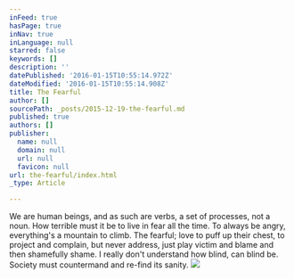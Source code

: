 ```yaml
---
inFeed: true
hasPage: true
inNav: true
inLanguage: null
starred: false
keywords: []
description: ''
datePublished: '2016-01-15T10:55:14.972Z'
dateModified: '2016-01-15T10:55:14.908Z'
title: The Fearful
author: []
sourcePath: _posts/2015-12-19-the-fearful.md
published: true
authors: []
publisher:
  name: null
  domain: null
  url: null
  favicon: null
url: the-fearful/index.html
_type: Article

---
```

We are human beings, and as such are verbs, a set of processes, not a noun. How terrible must it be
to live in fear all the time.
To always be angry,
everything's a mountain to climb.
The fearful;
love to puff up their chest,
to project and complain,
but never address,
just play victim and blame
and then shamefully shame.
I really don't understand
how blind, can blind be.
Society must countermand
and re-find its sanity.
![](https://the-grid-user-content.s3-us-west-2.amazonaws.com/833dcb25-9dc7-4349-abbf-adc27640ac6e.jpg)
